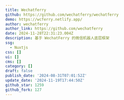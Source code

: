 ```yaml
---
title: Wechatferry
github: https://github.com/wechatferry/wechatferry
demo: https://wcferry.netlify.app/
author: wechatferry
author_link: https://github.com/wechatferry
date: 2024-11-28T22:31:23.004Z
description: 基于 WechatFerry 的微信机器人底层框架
ssg:
  - Nuxtjs
css: []
ui: []
cms: []
category: []
draft: false
publish_date: '2024-08-31T07:01:52Z'
update_date: '2024-11-19T17:44:50Z'
github_star: 1259
github_fork: 127
---
```

